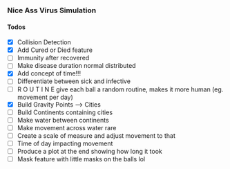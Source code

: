 ### Nice Ass Virus Simulation

#### Todos
- [x] Collision Detection
- [x] Add Cured or Died feature
- [ ] Immunity after recovered
- [ ] Make disease duration normal distributed
- [x] Add concept of time!!!
- [ ] Differentiate between sick and infective
- [ ] R O U T I N E give each ball a random routine, makes it more human (eg. movement per day)
- [x] Build Gravity Points --> Cities
- [ ] Build Continents containing cities
- [ ] Make water between continents
- [ ] Make movement across water rare
- [ ] Create a scale of measure and adjust movement to that
- [ ] Time of day impacting movement
- [ ] Produce a plot at the end showing how long it took
- [ ] Mask feature with little masks on the balls lol